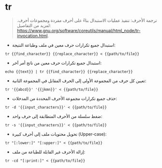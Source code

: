 # tr

> ترجمة الأحرف: تنفيذ عمليات الاستبدال بناءً على أحرف مفردة ومجموعات أحرف.
> لمزيد من التفاصيل: <https://www.gnu.org/software/coreutils/manual/html_node/tr-invocation.html>.

- استبدال جميع تكرارات حرف معين في ملف وطباعة النتيجة:

`tr {{find_character}} {{replace_character}} < {{path/to/file}}`

- استبدال جميع تكرارات حرف معين من ناتج أمر آخر:

`echo {{text}} | tr {{find_character}} {{replace_character}}`

- تعيين كل حرف من المجموعة الأولى إلى الحرف المقابل في المجموعة الثانية:

`tr '{{abcd}}' '{{jkmn}}' < {{path/to/file}}`

- حذف جميع تكرارات مجموعة الأحرف المحددة من المدخلات:

`tr -d '{{input_characters}}' < {{path/to/file}}`

- ضغط سلسلة من الأحرف المتطابقة إلى حرف واحد:

`tr -s '{{input_characters}}' < {{path/to/file}}`

- تحويل محتويات ملف إلى أحرف كبيرة (Upper-case):

`tr "[:lower:]" "[:upper:]" < {{path/to/file}}`

- إزالة الأحرف غير القابلة للطباعة من ملف:

`tr -cd "[:print:]" < {{path/to/file}}`
